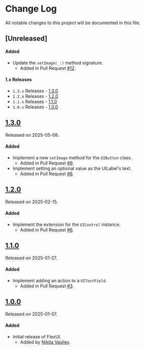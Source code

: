 # Change Log
All notable changes to this project will be documented in this file.

## [Unreleased]

#### Added
- Update the `setImage(_:)` method signature.
  - Added in Pull Request [#12](https://github.com/space-code/flex-ui/pull/12).

#### 1.x Releases
- `1.3.x` Releases - [1.3.0](#130)
- `1.2.x` Releases - [1.2.0](#120)
- `1.1.x` Releases - [1.1.0](#110)
- `1.0.x` Releases - [1.0.0](#100)

## [1.3.0](https://github.com/space-code/flex-ui/releases/tag/1.3.0)
Released on 2025-05-08.

#### Added
- Implement a new `setImage` method for the `UIButton` class.
  - Added in Pull Request [#9](https://github.com/space-code/flex-ui/pull/9).
- Implement setting an optional value as the UILabel's text.
  - Added in Pull Request [#8](https://github.com/space-code/flex-ui/pull/8).

## [1.2.0](https://github.com/space-code/flex-ui/releases/tag/1.2.0)
Released on 2025-02-15.

#### Added
- Implement the extension for the `UIControl` instance.
  - Added in Pull Request [#6](https://github.com/space-code/flex-ui/pull/6).

## [1.1.0](https://github.com/space-code/flex-ui/releases/tag/1.1.0)
Released on 2025-01-27.

#### Added
- Implement adding an action to a `UITextField`.
  - Added in Pull Request [#3](https://github.com/space-code/flex-ui/pull/3).

## [1.0.0](https://github.com/space-code/flex-ui/releases/tag/1.0.0)
Released on 2025-01-07.

#### Added
- Initial release of FlexUI.
  - Added by [Nikita Vasilev](https://github.com/ns-vasilev).
